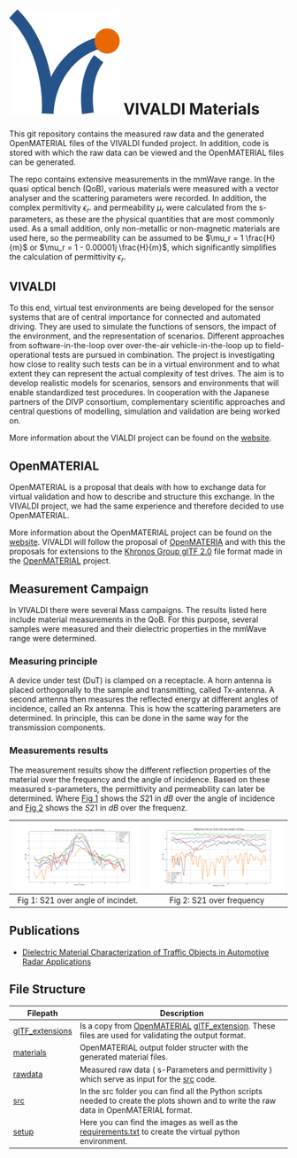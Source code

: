 # ![Logo](setup/VIVALDI_Logo.svg "Logo")  VIVALDI Materials

This git repository contains the measured raw data and the generated OpenMATERIAL files of the VIVALDI funded project. In addition, code is stored with which the raw data can be viewed and the OpenMATERIAL files can be generated.

The repo contains extensive measurements in the mmWave range.
In the quasi optical bench (QoB), various materials were measured with a vector analyser and the scattering  parameters were recorded.
In addition, the complex permitivity $\epsilon_r$. 
and permeability $\mu_r$ were calculated from the s-parameters, as these are the physical quantities that are most commonly used. As a small addition, only non-metallic or non-magnetic materials are used here, so the permeability can be assumed to be  $\mu_r = 1 \frac{H}{m}$ or $\mu_r = 1 - 0.00001j \frac{H}{m}$, which significantly simplifies the calculation of permittivity $\epsilon_r$.

## VIVALDI

To this end, virtual test environments are being developed for the sensor systems that are of central importance for connected and automated driving. They are used to simulate the functions of sensors, the impact of the environment, and the representation of scenarios. Different approaches from software-in-the-loop over over-the-air vehicle-in-the-loop up to field-operational tests are pursued in combination. The project is investigating how close to reality such tests can be in a virtual environment and to what extent they can represent the actual complexity of test drives. The aim is to develop realistic models for scenarios, sensors and environments that will enable standardized test procedures. In cooperation with the Japanese partners of the DIVP consortium, complementary scientific approaches and central questions of modelling, simulation and validation are being worked on.

More information about the VIALDI project can be found on the [website](https://www.safecad-vivid.net/).

## OpenMATERIAL

OpenMATERIAL is a proposal that deals with how to exchange data for virtual validation and how to describe and structure this exchange. In the VIVALDI project, we had the same experience and therefore decided to use OpenMATERIAL.

More information about the OpenMATERIAL project can be found on the [website](https://github.com/LudwigFriedmann/OpenMATERIAL).
VIVALDI will follow the proposal of [OpenMATERIA](https://github.com/LudwigFriedmann/OpenMATERIAL) and with this the proposals for extensions to the [Khronos Group glTF 2.0](https://github.com/KhronosGroup/glTF) file format made in the [OpenMATERIAL](https://github.com/LudwigFriedmann/OpenMATERIAL) project.

## Measurement Campaign
In VIVALDI there were several Mass campaigns. The results listed here include material measurements in the QoB. For this purpose, several samples were measured and their dielectric properties in the mmWave range were determined. 

### Measuring principle
A device under test (DuT) is clamped on a receptacle. A horn antenna is placed orthogonally to the sample and transmitting, called Tx-antenna. A second antenna then measures the reflected energy at different angles of incidence, called an Rx antenna. This is how the scattering parameters are determined. In principle, this can be done in the same way for the transmission components.

### Measurements results
The measurement results show the different reflection properties of the material over the frequency and the angle of incidence. Based on these measured s-parameters, the permittivity and permeability can later be determined. Where [Fig 1](#Fig-1) shows the $S21$ in $dB$ over the angle of incidence and [Fig 2](#Fig-2) shows the $S21$ in $dB$ over the frequenz. 


![Fig-1](setup/s21_over_a.svg "Fig-1")      |  ![Fig-2](setup/s21_over_f.svg "Fig-2")
:-------------------------:|:-------------------------:
Fig 1: S21 over angle of incindet. | Fig 2: S21 over frequency

## Publications
* [Dielectric Material Characterization of Traffic Objects in Automotive Radar Applications](https://ieeexplore.ieee.org/document/10133024)

## File Structure

| Filepath  | Description |
| ------------- | ------------- |
| [glTF_extensions](./glTF_extensions) | Is a copy from [OpenMATERIAL](https://github.com/LudwigFriedmann/OpenMATERIAL) [glTF_extension](https://github.com/LudwigFriedmann/OpenMATERIAL/tree/master/glTF_extensions). These files are used for validating the output format. |
| [materials](./materials) | OpenMATERIAL output folder structer with the generated material files. |
| [rawdata](./rawdata) | Measured raw data ( s-Parameters and permittivity ) which serve as input for the [src](./src) code. |
| [src](./src) | In the src folder you can find all the Python scripts needed to create the plots shown and to write the raw data in OpenMATERIAL format. |
| [setup](./rawdata) | Here you can find the images as well as the [requirements.txt](./setup/requirments.txt) to create the virtual python environment. |
